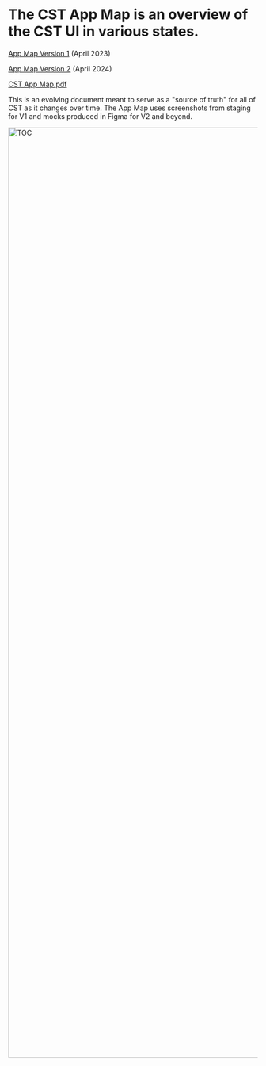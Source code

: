 # The CST App Map is an overview of the CST UI in various states.


[App Map Version 1](https://www.figma.com/file/y27KDDtZLBDSVZmAjXdbJn/CST-App-Map?type=design&node-id=0-1&mode=design) (April 2023)

[App Map Version 2](https://www.figma.com/file/y27KDDtZLBDSVZmAjXdbJn/CST-App-Map?type=design&node-id=0-344&mode=design) (April 2024)

[CST App Map.pdf](https://github.com/department-of-veterans-affairs/va.gov-team/files/14807084/CST.App.Map.pdf)



This is an evolving document meant to serve as a "source of truth" for all of CST as it changes over time. The App Map uses screenshots from staging for V1 and mocks produced in Figma for V2 and beyond.

<img width="1877" alt="TOC" src="https://github.com/department-of-veterans-affairs/va.gov-team/assets/95102058/a4aaa5a9-9972-4ecf-bdb8-645b4a496694">
